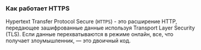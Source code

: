 ### Как работает HTTPS

Hypertext Transfer Protocol Secure (`HTTPS`) - это расширение HTTP, передающее зашифрованные данные используя Transport Layer Security (TLS). Если данные перехватываются в режиме онлайн, все, что получает злоумышленник, — это двоичный код.